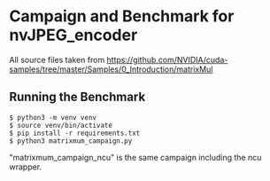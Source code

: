 # Campaign and Benchmark for nvJPEG_encoder

All source files taken from https://github.com/NVIDIA/cuda-samples/tree/master/Samples/0_Introduction/matrixMul

## Running the Benchmark
```
$ python3 -m venv venv
$ source venv/bin/activate
$ pip install -r requirements.txt
$ python3 matrixmum_campaign.py
```

"matrixmum_campaign_ncu" is the same campaign including the ncu 
wrapper.
